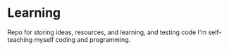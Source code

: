 # Learning
Repo for storing ideas, resources, and learning, and testing code
I'm self-teaching myself coding and programming.
